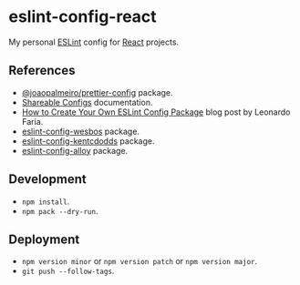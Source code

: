 # eslint-config-react

My personal [ESLint](https://eslint.org/) config for [React](https://reactjs.org/) projects.

## References

- [@joaopalmeiro/prettier-config](https://github.com/joaopalmeiro/prettier-config) package.
- [Shareable Configs](https://eslint.org/docs/developer-guide/shareable-configs) documentation.
- [How to Create Your Own ESLint Config Package](https://www.freecodecamp.org/news/creating-your-own-eslint-config-package/) blog post by Leonardo Faria.
- [eslint-config-wesbos](https://github.com/wesbos/eslint-config-wesbos) package.
- [eslint-config-kentcdodds](https://github.com/kentcdodds/eslint-config-kentcdodds) package.
- [eslint-config-alloy](https://github.com/AlloyTeam/eslint-config-alloy) package.

## Development

- `npm install`.
- `npm pack --dry-run`.

## Deployment

- `npm version minor` or `npm version patch` or `npm version major`.
- `git push --follow-tags`.
